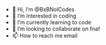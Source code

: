 - 👋 Hi, I’m @BxBNolCodes
- 👀 I’m interested in coding
- 🌱 I’m currently learning to code
- 💞️ I’m looking to collaborate on fnaf
- 📫 How to reach me email

<!---
BxBNolCodes/BxBNolCodes is a ✨ special ✨ repository because its `README.md` (this file) appears on your GitHub profile.
You can click the Preview link to take a look at your changes.
--->
